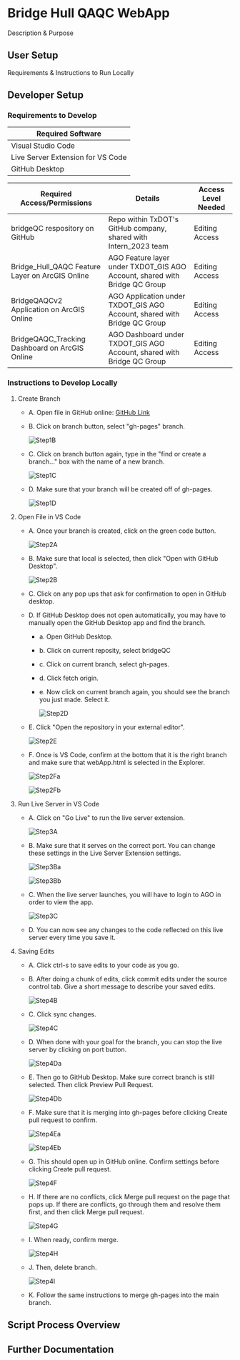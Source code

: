 # Bridge Hull QAQC WebApp

Description & Purpose

## User Setup

Requirements & Instructions to Run Locally

## Developer Setup

### Requirements to Develop
| Required Software |
| ----------- |
| Visual Studio Code |
| Live Server Extension for VS Code |
| GitHub Desktop |

| Required Access/Permissions | Details | Access Level Needed |
| ----------- | ----------- | ----------- | 
| bridgeQC respository on GitHub | Repo within TxDOT's GitHub company, shared with Intern_2023 team | Editing Access |
| Bridge_Hull_QAQC Feature Layer on ArcGIS Online | AGO Feature layer under TXDOT_GIS AGO Account, shared with Bridge QC Group | Editing Access |
| BridgeQAQCv2 Application on ArcGIS Online | AGO Application under TXDOT_GIS AGO Account, shared with Bridge QC Group | Editing Access |
| BridgeQAQC_Tracking Dashboard on ArcGIS Online | AGO Dashboard under TXDOT_GIS AGO Account, shared with Bridge QC Group | Editing Access |

### Instructions to Develop Locally

1. Create Branch
    - A. Open file in GitHub online: [GitHub Link](https://github.com/TxDOT/bridgeQC)
    - B. Click on branch button, select "gh-pages" branch.

        ![Step1B](/REFERENCES/Readme_Developing/Step1B.png "Step1B")
    
    - C. Click on branch button again, type in the "find or create a branch..." box with the name of a new branch.

        ![Step1C](/REFERENCES/Readme_Developing/Step1C.png "Step1C")
    
    - D. Make sure that your branch will be created off of gh-pages.

        ![Step1D](/REFERENCES/Readme_Developing/Step1D.png "Step1D")
    
2. Open File in VS Code
    - A. Once your branch is created, click on the green code button.

        ![Step2A](/REFERENCES/Readme_Developing/Step2A.png "Step2A")

    - B. Make sure that local is selected, then click "Open with GitHub Desktop".

        ![Step2B](/REFERENCES/Readme_Developing/Step2B.png "Step2B")

    - C. Click on any pop ups that ask for confirmation to open in GitHub desktop.
    - D. If GitHub Desktop does not open automatically, you may have to manually open the GitHub Desktop app and find the branch.
        - a. Open GitHub Desktop.
        - b. Click on current reposity, select bridgeQC
        - c. Click on current branch, select gh-pages.
        - d. Click fetch origin.  
        - e. Now click on current branch again, you should see the branch you just made. Select it. 

            ![Step2D](/REFERENCES/Readme_Developing/Step2D.png "Step2D")
        
    - E. Click "Open the repository in your external editor".

        ![Step2E](/REFERENCES/Readme_Developing/Step2E.png "Step2E")
    
    - F. Once is VS Code, confirm at the bottom that it is the right branch and make sure that webApp.html is selected in the Explorer.

        ![Step2Fa](/REFERENCES/Readme_Developing/Step2Fa.png "Step2Fa")

        ![Step2Fb](/REFERENCES/Readme_Developing/Step2Fb.png "Step2Fb")

3. Run Live Server in VS Code
    - A. Click on "Go Live" to run the live server extension.

        ![Step3A](/REFERENCES/Readme_Developing/Step3A.png "Step3A")

    - B. Make sure that it serves on the correct port. You can change these settings in the Live Server Extension settings.

        ![Step3Ba](/REFERENCES/Readme_Developing/Step3Ba.png "Step3Ba")

        ![Step3Bb](/REFERENCES/Readme_Developing/Step3Bb.png "Step3Bb")

    - C. When the live server launches, you will have to login to AGO in order to view the app.

        ![Step3C](/REFERENCES/Readme_Developing/Step3C.png "Step3C")

    - D. You can now see any changes to the code reflected on this live server every time you save it.

4. Saving Edits
    - A. Click ctrl-s to save edits to your code as you go.
    - B. After doing a chunk of edits, click commit edits under the source control tab. Give a short message to describe your saved edits.

        ![Step4B](/REFERENCES/Readme_Developing/Step4B.png "Step4B")

    - C. Click sync changes.

        ![Step4C](/REFERENCES/Readme_Developing/Step4C.png "Step4C")

    - D. When done with your goal for the branch, you can stop the live server by clicking on port button.

        ![Step4Da](/REFERENCES/Readme_Developing/Step4Da.png "Step4Da")

    - E. Then go to GitHub Desktop. Make sure correct branch is still selected. Then click Preview Pull Request.

        ![Step4Db](/REFERENCES/Readme_Developing/Step4Db.png "Step4Db")

    - F. Make sure that it is merging into gh-pages before clicking Create pull request to confirm.

        ![Step4Ea](/REFERENCES/Readme_Developing/Step4Ea.png "Step4Ea")

        ![Step4Eb](/REFERENCES/Readme_Developing/Step4Eb.png "Step4Eb")

    - G. This should open up in GitHub online. Confirm settings before clicking Create pull request.

        ![Step4F](/REFERENCES/Readme_Developing/Step4F.png "Step4F")

    - H. If there are no conflicts, click Merge pull request on the page that pops up. If there are conflicts, go through them and resolve them first, and then click Merge pull request.

        ![Step4G](/REFERENCES/Readme_Developing/Step4G.png "Step4G")

    - I. When ready, confirm merge.

        ![Step4H](/REFERENCES/Readme_Developing/Step4H.png "Step4H")
    
    - J. Then, delete branch.
        
        ![Step4I](/REFERENCES/Readme_Developing/Step4I.png "Step4I")

    - K. Follow the same instructions to merge gh-pages into the main branch.

## Script Process Overview


## Further Documentation
